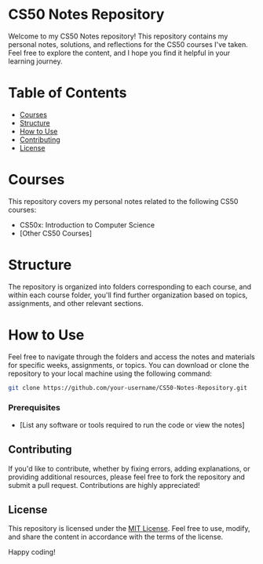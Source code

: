 # CS50 Notes Repository

Welcome to my CS50 Notes repository! This repository contains my personal notes, solutions, and reflections for the CS50 courses I've taken. Feel free to explore the content, and I hope you find it helpful in your learning journey.

# Table of Contents

- [Courses](#courses)
- [Structure](#structure)
- [How to Use](#how-to-use)
- [Contributing](#contributing)
- [License](#license)

# Courses

This repository covers my personal notes related to the following CS50 courses:

- CS50x: Introduction to Computer Science
- [Other CS50 Courses]

# Structure

The repository is organized into folders corresponding to each course, and within each course folder, you'll find further organization based on topics, assignments, and other relevant sections.

# How to Use

Feel free to navigate through the folders and access the notes and materials for specific weeks, assignments, or topics. You can download or clone the repository to your local machine using the following command:

```bash
git clone https://github.com/your-username/CS50-Notes-Repository.git
```

### Prerequisites

- [List any software or tools required to run the code or view the notes]

## Contributing

If you'd like to contribute, whether by fixing errors, adding explanations, or providing additional resources, please feel free to fork the repository and submit a pull request. Contributions are highly appreciated!

## License

This repository is licensed under the [MIT License](LICENSE). Feel free to use, modify, and share the content in accordance with the terms of the license.

Happy coding!
